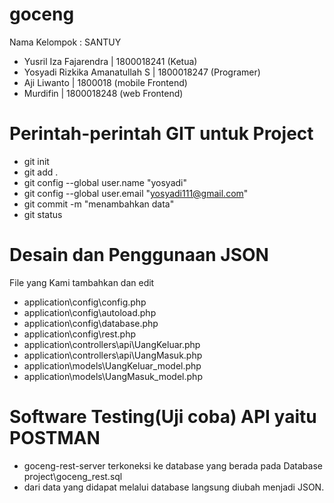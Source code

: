 # goceng

Nama Kelompok : SANTUY
 - Yusril Iza Fajarendra | 1800018241 (Ketua)
 - Yosyadi Rizkika Amanatullah S | 1800018247 (Programer)
 - Aji Liwanto | 1800018  (mobile Frontend)
 - Murdifin | 1800018248 (web Frontend)

# Perintah-perintah GIT untuk Project
- git init
- git add .
- git config --global user.name "yosyadi"
- git config --global user.email "yosyadi111@gmail.com"
- git commit -m "menambahkan data"
- git status

# Desain dan Penggunaan JSON
File yang Kami tambahkan dan edit
- application\config\config.php
- application\config\autoload.php
- application\config\database.php
- application\config\rest.php
- application\controllers\api\UangKeluar.php
- application\controllers\api\UangMasuk.php
- application\models\UangKeluar_model.php
- application\models\UangMasuk_model.php

# Software Testing(Uji coba) API yaitu POSTMAN
- goceng-rest-server terkoneksi ke database yang berada pada Database project\goceng_rest.sql
- dari data yang didapat melalui database langsung diubah menjadi JSON.
 
